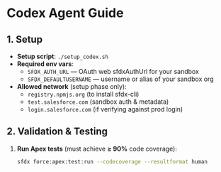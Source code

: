 # Codex Agent Guide

## 1. Setup
- **Setup script**: `./setup_codex.sh`
- **Required env vars**:
  - `SFDX_AUTH_URL` — OAuth web sfdxAuthUrl for your sandbox
  - `SFDX_DEFAULTUSERNAME` — username or alias of your sandbox org
- **Allowed network** (setup phase only):
  - `registry.npmjs.org`    (to install sfdx-cli)
  - `test.salesforce.com`   (sandbox auth & metadata)
  - `login.salesforce.com`  (if verifying against prod login)

## 2. Validation & Testing
1. **Run Apex tests** (must achieve **≥ 90%** code coverage):
   ```bash
   sfdx force:apex:test:run --codecoverage --resultformat human
